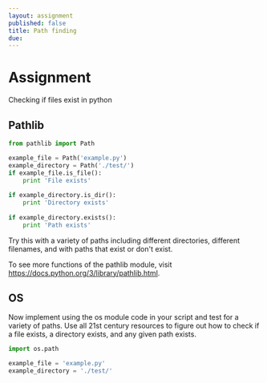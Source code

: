 ```yaml
---
layout: assignment
published: false
title: Path finding
due: 
---
```


# Assignment
Checking if files exist in python

## Pathlib
~~~ python
from pathlib import Path

example_file = Path('example.py')
example_directory = Path('./test/')
if example_file.is_file():
	print 'File exists'
	
if example_directory.is_dir():
	print 'Directory exists'
	
if example_directory.exists():
	print 'Path exists'
~~~

Try this with a variety of paths including different directories, different filenames, and with paths that exist or don't exist.

To see more functions of the pathlib module, visit https://docs.python.org/3/library/pathlib.html.

## OS

Now implement using the os module code in your script and test for a variety of paths.
Use all 21st century resources to figure out how to check if a file exists, a directory exists, and any given path exists. 

~~~ python
import os.path

example_file = 'example.py'
example_directory = './test/'

~~~


